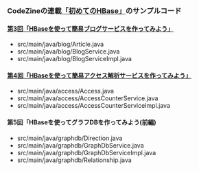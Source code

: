### CodeZineの連載[「初めてのHBase」](http://codezine.jp/article/corner/473)のサンプルコード

#### [第3回「HBaseを使って簡易ブログサービスを作ってみよう」](http://codezine.jp/article/detail/7128)

* src/main/java/blog/Article.java
* src/main/java/blog/BlogService.java
* src/main/java/blog/BlogServiceImpl.java

#### [第4回「HBaseを使って簡易アクセス解析サービスを作ってみよう」](http://codezine.jp/article/detail/7233)

* src/main/java/access/Access.java
* src/main/java/access/AccessCounterService.java
* src/main/java/access/AccessCounterServiceImpl.java

#### 第5回「HBaseを使ってグラフDBを作ってみよう(前編)

* src/main/java/graphdb/Direction.java
* src/main/java/graphdb/GraphDbService.java
* src/main/java/graphdb/GraphDbServiceImpl.java
* src/main/java/graphdb/Relationship.java

